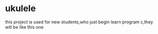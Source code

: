 # ukulele
this project is used for new students,who just begin learn program c,they will be like this one
